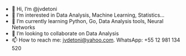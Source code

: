 - 👋 Hi, I’m @jvdetoni
- 👀 I’m interested in Data Analysis, Machine Learning, Statistics...
- 🌱 I’m currently learning Python, Go, Data Analysis tools, Neural Networks
- 💞️ I’m looking to collaborate on Data Analysis
- 📫 How to reach me: jvdetoni@yahoo.com. WhatsApp: +55 12 981 134 520


